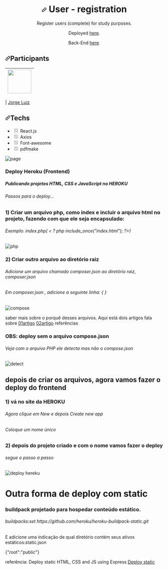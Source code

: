 <h1 align="center" dir="auto"><a id="user-content-ui-clone---discord" class="anchor" aria-hidden="true" href="#ui-clone---discord"><svg class="octicon octicon-link" viewBox="0 0 16 16" version="1.1" width="16" height="16" aria-hidden="true"><path fill-rule="evenodd" d="M7.775 3.275a.75.75 0 001.06 1.06l1.25-1.25a2 2 0 112.83 2.83l-2.5 2.5a2 2 0 01-2.83 0 .75.75 0 00-1.06 1.06 3.5 3.5 0 004.95 0l2.5-2.5a3.5 3.5 0 00-4.95-4.95l-1.25 1.25zm-4.69 9.64a2 2 0 010-2.83l2.5-2.5a2 2 0 012.83 0 .75.75 0 001.06-1.06 3.5 3.5 0 00-4.95 0l-2.5 2.5a3.5 3.5 0 004.95 4.95l1.25-1.25a.75.75 0 00-1.06-1.06l-1.25 1.25a2 2 0 01-2.83 0z"></path></svg></a>
User - registration
</h1>
<p align="center" dir="auto">Register users (complete) for study purposes.</p>

<p align="center" dir="auto">Deployed <a href="https://reacjs-web-component.herokuapp.com/signin" rel="nofollow">here</a>.</p>

<p align="center" dir="auto">Back-End <a href="https://github.com/jorgluiz/backend-node.JS" rel="nofollow">here</a>.</p>

<h2 dir="auto"><a id="user-content-participants" class="anchor" aria-hidden="true" href="#participants"><svg class="octicon octicon-link" viewBox="0 0 16 16" version="1.1" width="16" height="16" aria-hidden="true"><path fill-rule="evenodd" d="M7.775 3.275a.75.75 0 001.06 1.06l1.25-1.25a2 2 0 112.83 2.83l-2.5 2.5a2 2 0 01-2.83 0 .75.75 0 00-1.06 1.06 3.5 3.5 0 004.95 0l2.5-2.5a3.5 3.5 0 00-4.95-4.95l-1.25 1.25zm-4.69 9.64a2 2 0 010-2.83l2.5-2.5a2 2 0 012.83 0 .75.75 0 001.06-1.06 3.5 3.5 0 00-4.95 0l-2.5 2.5a3.5 3.5 0 004.95 4.95l1.25-1.25a.75.75 0 00-1.06-1.06l-1.25 1.25a2 2 0 01-2.83 0z"></path></svg></a>Participants</h2>

<table>
<thead>
<tr>
<th align="center"><a href="https://github.com/jorgluiz"><img src="https://avatars.githubusercontent.com/u/35885897?v=4" width="75px;" style="max-width: 100%;"></a></th>
</tr>
</thead>
</table>

<p dir="auto">| <a href="https://github.com/jorgluiz">Jorge Luiz</a></p>

<h2 dir="auto"><a id="user-content-techs" class="anchor" aria-hidden="true" href="#techs"><svg class="octicon octicon-link" viewBox="0 0 16 16" version="1.1" width="16" height="16" aria-hidden="true"><path fill-rule="evenodd" d="M7.775 3.275a.75.75 0 001.06 1.06l1.25-1.25a2 2 0 112.83 2.83l-2.5 2.5a2 2 0 01-2.83 0 .75.75 0 00-1.06 1.06 3.5 3.5 0 004.95 0l2.5-2.5a3.5 3.5 0 00-4.95-4.95l-1.25 1.25zm-4.69 9.64a2 2 0 010-2.83l2.5-2.5a2 2 0 012.83 0 .75.75 0 001.06-1.06 3.5 3.5 0 00-4.95 0l-2.5 2.5a3.5 3.5 0 004.95 4.95l1.25-1.25a.75.75 0 00-1.06-1.06l-1.25 1.25a2 2 0 01-2.83 0z"></path></svg></a>Techs</h2>

<ul class="contains-task-list">
<li class="task-list-item"><input type="checkbox" id="" disabled="" class="task-list-item-checkbox" checked=""> React.js</li>
<li class="task-list-item"><input type="checkbox" id="" disabled="" class="task-list-item-checkbox" checked=""> Axios</li>
<li class="task-list-item"><input type="checkbox" id="" disabled="" class="task-list-item-checkbox" checked=""> Font-awesome</li>
<li class="task-list-item"><input type="checkbox" id="" disabled="" class="task-list-item-checkbox" checked=""> pdfmake</li>
</ul>



![page](https://user-images.githubusercontent.com/35885897/180627800-e403c578-053e-4441-bd12-c8a22059537b.png)







<h3>Deploy Heroku (Frontend)</h3>
<h5>Publicando projetos HTML, CSS e JavaScript no HEROKU</h5>
<h6>Passos para o deploy...</h6>

<h3>1) Criar um arquivo php, como index e incluir o arquivo html no projeto, fazendo com que ele seja encapsulado:</h3>

<h6>Exemplo: index.php( < ? php include_once("index.html"); ?>)</h6>


![php](https://user-images.githubusercontent.com/35885897/158030133-b00de94f-fd1e-4d50-86c0-c97bf49a311c.png)

  
<h3>2) Criar outro arquivo ao diretório raiz</h3>
  
<h6>Adicione um arquivo chamado composer.json ao diretório raiz, composer.json</h6>
<h6>Em composer.json , adicione a seguinte linha: { } </h6>
  
![compose](https://user-images.githubusercontent.com/35885897/158030567-281d5326-7786-4380-92dc-6b305dcd7baf.jpg)
  
  saber mais sobre o porquê desses arquivos. Aqui está dois artigos fala sobre <a href="https://www.dio.me/articles/publicando-projetos-htmljavascript-e-css-no-heroku">01artigo<a/>  <a href="https://gist.github.com/wh1tney/2ad13aa5fbdd83f6a489">02artigo<a/>  referências


<h3>OBS: deploy sem o arquivo compose.json</h3>
 
  <h6>Veja com o arquivo PHP ele detecta mas não o compose.json</h6>
 
![detect](https://user-images.githubusercontent.com/35885897/158030912-603148be-ee00-4b92-8f59-2737c183cd31.png)
  
  
<h2>depois de criar os arquivos, agora vamos fazer o deploy do frontend</h3>
  
  <h3>1) vá no site da HEROKU</h3>

 <h6>Agora clique em New e depois Create new app</h6>
 <h6>Coloque um nome único</h6>

<h3>2) depois do projeto criado e com o nome vamos fazer o deploy</h3>
  
  
 <h6> segue o passo a passo </h6>
  
 ![deploy hereku](https://user-images.githubusercontent.com/35885897/158031516-fb510cd9-c84e-44a7-9894-24b1021ca6e8.png)
  
  
  
  
  
<h1>Outra forma de deploy com static</h1>
<h3>buildpack projetado para hospedar conteúdo estático.</h3>
<h6>buildpacks:set https://github.com/heroku/heroku-buildpack-static.git</h6>
E adicione uma indicação de qual diretório contém seus ativos estáticos:static.json

{"root":"public"}
  
referência: Deploy static HTML, CSS and JS using Express <a href="https://www.youtube.com/watch?v=FnMglnp4rKI&ab_channel=sparxsys">Deploy static </a>

  
  
